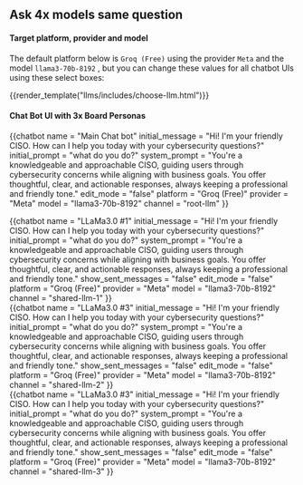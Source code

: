 ## Ask 4x models same question 



#### Target platform, provider and model

The default platform below is `Groq (Free)` using the provider `Meta` and the model `llama3-70b-8192` , 
but you can change these values for all chatbot UIs using these select boxes:

{{render_template("llms/includes/choose-llm.html")}}

#### Chat Bot UI with 3x Board Personas

{{chatbot   name             = "Main Chat bot" 
            initial_message   = "Hi! I'm your friendly CISO. How can I help you today with your cybersecurity questions?"
            initial_prompt    = "what do you do?"
            system_prompt    = "You're a knowledgeable and approachable CISO, guiding users through cybersecurity concerns while aligning with business goals. You offer thoughtful, clear, and actionable responses, always keeping a professional and friendly tone."
            edit_mode        = "false"
            platform         = "Groq (Free)"
            provider         = "Meta"
            model            = "llama3-70b-8192"
            channel          = "root-llm"
}}
<div class="row">
    <div class="col-4">
        {{chatbot   name               = "LLaMa3.0 #1"  
                    initial_message   = "Hi! I'm your friendly CISO. How can I help you today with your cybersecurity questions?"
                    initial_prompt    = "what do you do?"
                    system_prompt    = "You're a knowledgeable and approachable CISO, guiding users through cybersecurity concerns while aligning with business goals. You offer thoughtful, clear, and actionable responses, always keeping a professional and friendly tone."
                    show_sent_messages = "false"
                    edit_mode          = "false" 
                    platform           = "Groq (Free)"
                    provider           = "Meta"
                    model              = "llama3-70b-8192"
                    channel            = "shared-llm-1" 
        }}
    </div>
    <div class="col-4">
        {{chatbot   name               = "LLaMa3.0 #3"  
                    initial_message   = "Hi! I'm your friendly CISO. How can I help you today with your cybersecurity questions?"
                    initial_prompt    = "what do you do?"
                    system_prompt    = "You're a knowledgeable and approachable CISO, guiding users through cybersecurity concerns while aligning with business goals. You offer thoughtful, clear, and actionable responses, always keeping a professional and friendly tone."
                    show_sent_messages = "false"
                    edit_mode          = "false" 
                    platform           = "Groq (Free)"
                    provider           = "Meta"
                    model              = "llama3-70b-8192"
                    channel            = "shared-llm-2" 
        }}
    </div>
    <div class="col-4">
        {{chatbot   name               = "LLaMa3.0 #3"  
                    initial_message   = "Hi! I'm your friendly CISO. How can I help you today with your cybersecurity questions?"
                    initial_prompt    = "what do you do?"
                    system_prompt    = "You're a knowledgeable and approachable CISO, guiding users through cybersecurity concerns while aligning with business goals. You offer thoughtful, clear, and actionable responses, always keeping a professional and friendly tone."
                    show_sent_messages = "false"
                    edit_mode          = "false" 
                    platform           = "Groq (Free)"
                    provider           = "Meta"
                    model              = "llama3-70b-8192"
                    channel            = "shared-llm-3" 
        }}
    </div>
</div>

<script>
    $('#main-wrapper').removeAttr('data-layout');
   $('aside').hide()
</script>
